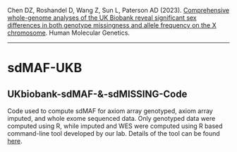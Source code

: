 Chen DZ, Roshandel D, Wang Z, Sun L, Paterson AD (2023). [Comprehensive whole-genome analyses of the UK Biobank reveal significant sex differences in both genotype missingness and allele frequency on the X chromosome](https://doi.org/10.1093/hmg/ddad201). Human Molecular Genetics.

---

# sdMAF-UKB

## UKbiobank-sdMAF-&-sdMISSING-Code
Code used to compute sdMAF for axiom array genotyped, axiom array imputed, and whole exome sequenced data. Only genotyped data were computed using R, while imputed and WES were computed using R based command-line tool developed by our lab. Details of the tool can be found [here](https://github.com/Paterson-Sun-Lab/sdMAF-0.0.3).
